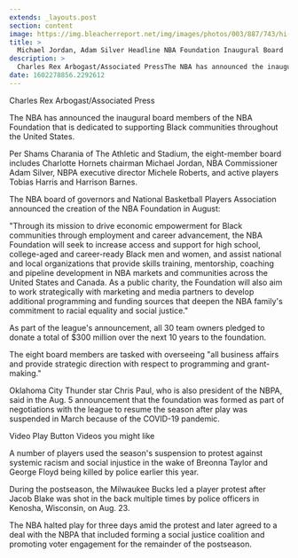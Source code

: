 ```yaml
--- 
extends: _layouts.post 
section: content 
image: https://img.bleacherreport.net/img/images/photos/003/887/743/hi-res-3e2113437d4f4608851987449931d577_crop_exact.jpg?w=1200&h=1200&q=75 
title: > 
  Michael Jordan, Adam Silver Headline NBA Foundation Inaugural Board 
description: > 
  Charles Rex Arbogast/Associated PressThe NBA has announced the inaugural board members of the NBA Foundation that is dedicated to supporting Black communities throughout the United States.Per Shams Charania of The Athletic and Stadium, the eight-member board includes Charlotte Hornets chairman Michael Jordan, NBA Commissioner Adam Silver, NBPA executive director Michele Roberts, and active players Tobias Harris and Harrison Barnes.As part of the league's announcement, all 30 team owners pledged to donate a total of $300 million over the next 10 years to the foundation.The eight board members are tasked with overseeing "all business affairs and provide strategic direction with respect to programming and grant-making."The NBA halted play for three days amid the protest and later agreed to a deal with the NBPA that included forming a social justice coalition and promoting voter engagement for the remainder of the postseason. 
date: 1602278856.2292612 
--- 
```

Charles Rex Arbogast/Associated Press

The NBA has announced the inaugural board members of the NBA Foundation that is dedicated to supporting Black communities throughout the United States.

Per Shams Charania of The Athletic and Stadium, the eight-member board includes Charlotte Hornets chairman Michael Jordan, NBA Commissioner Adam Silver, NBPA executive director Michele Roberts, and active players Tobias Harris and Harrison Barnes.

The NBA board of governors and National Basketball Players Association announced the creation of the NBA Foundation in August:

"Through its mission to drive economic empowerment for Black communities through employment and career advancement, the NBA Foundation will seek to increase access and support for high school, college-aged and career-ready Black men and women, and assist national and local organizations that provide skills training, mentorship, coaching and pipeline development in NBA markets and communities across the United States and Canada. As a public charity, the Foundation will also aim to work strategically with marketing and media partners to develop additional programming and funding sources that deepen the NBA family's commitment to racial equality and social justice."



As part of the league's announcement, all 30 team owners pledged to donate a total of $300 million over the next 10 years to the foundation.

The eight board members are tasked with overseeing "all business affairs and provide strategic direction with respect to programming and grant-making."

Oklahoma City Thunder star Chris Paul, who is also president of the NBPA, said in the Aug. 5 announcement that the foundation was formed as part of negotiations with the league to resume the season after play was suspended in March because of the COVID-19 pandemic.

Video Play Button Videos you might like

A number of players used the season's suspension to protest against systemic racism and social injustice in the wake of Breonna Taylor and George Floyd being killed by police earlier this year.

During the postseason, the Milwaukee Bucks led a player protest after Jacob Blake was shot in the back multiple times by police officers in Kenosha, Wisconsin, on Aug. 23.

The NBA halted play for three days amid the protest and later agreed to a deal with the NBPA that included forming a social justice coalition and promoting voter engagement for the remainder of the postseason.